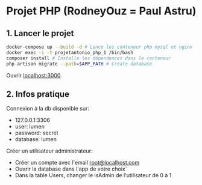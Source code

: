 # Projet PHP  (RodneyOuz = Paul Astru)
## 1. Lancer le projet
```bash
docker-compose up --build -d # Lance les conteneur php mysql et nginx
docker exec -i -t projetantonio_php_1 /bin/bash 
composer install # Installe les dépendences dans le conteneur
php artisan migrate --path=$APP_PATH # Create database
```
Ouvrir [localhost:3000](http://localhost:3000)

## 2. Infos pratique
Connexion à la db disponible sur:
- 127.0.0.1:3306
- user: lumen
- password: secret
- database: lumen

Créer un utilisateur administrateur:
- Créer un compte avec l'email root@localhost.com
- Ouvrir la database dans l'app de votre choix`
- Dans la table Users, changer le isAdmin de l'utilisateur de 0 à 1
